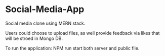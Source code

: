 # Social-Media-App

Social media clone using MERN stack.

Users could choose to upload files, as well provide feedback via likes that will be stroed in Mongo DB.


To run the application:
NPM run start both server and public file.
